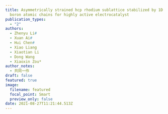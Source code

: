 ```yaml
---
title: Asymmetrically strained hcp rhodium sublattice stabilized by 1D covalent
  boron atomic chains for highly active electrocatalyst
publication_types:
  - "2"
authors:
  - Zhenyu Li#
  - Xuan Ai#
  - Hui Chen#
  - Xiao Liang
  - Xiaotian Li
  - Dong Wang
  - Xiaoxin Zou*
author_notes:
  - 共同一作
draft: false
featured: true
image:
  filename: featured
  focal_point: Smart
  preview_only: false
date: 2021-08-27T11:21:44.513Z
---
```

